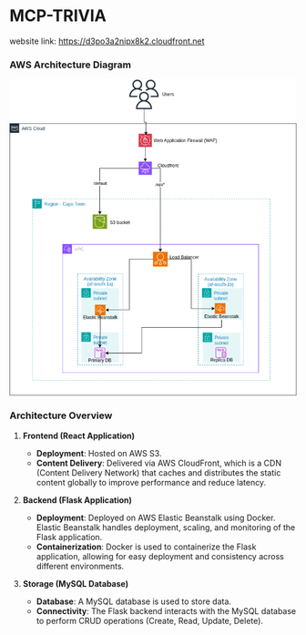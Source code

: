 # MCP-TRIVIA

website link: https://d3po3a2nipx8k2.cloudfront.net

### **AWS Architecture Diagram**
![Architecture Diagram](./infrastructure/mcp_trivia_architecture.drawio.png)

### **Architecture Overview**

1. **Frontend (React Application)**
   - **Deployment**: Hosted on AWS S3.
   - **Content Delivery**: Delivered via AWS CloudFront, which is a CDN (Content Delivery Network) that caches and distributes the static content globally to improve performance and reduce latency.

2. **Backend (Flask Application)**
   - **Deployment**: Deployed on AWS Elastic Beanstalk using Docker. Elastic Beanstalk handles deployment, scaling, and monitoring of the Flask application.
   - **Containerization**: Docker is used to containerize the Flask application, allowing for easy deployment and consistency across different environments.

3. **Storage (MySQL Database)**
   - **Database**: A MySQL database is used to store data.
   - **Connectivity**: The Flask backend interacts with the MySQL database to perform CRUD operations (Create, Read, Update, Delete).




